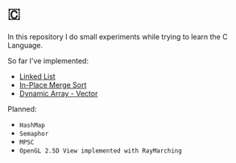 # 🇨

In this repository I do small experiments while trying to learn the C Language.

So far I've implemented:

- [Linked List](linkedlist)
- [In-Place Merge Sort](merge_sort)
- [Dynamic Array - Vector](vector)

Planned:
- `HashMap`
- `Semaphor`
- `MPSC`
- `OpenGL 2.5D View implemented with RayMarching`
